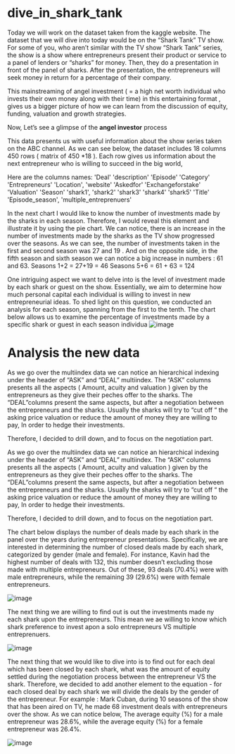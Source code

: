 # dive_in_shark_tank

Today we will work on the dataset taken from the kaggle website.
The dataset that we will dive into today would be on the “Shark Tank” TV show.
For some of you, who aren’t similar with the TV show “Shark Tank” series, the show is a show where entrepreneurs present their product or service to a panel of lenders or “sharks” for money. Then, they do a presentation in front of the panel of sharks. After the presentation, the entrepreneurs will seek money in return for a percentage of their company.

This mainstreaming of angel investment (  = a high net worth individual who invests their own money along with their time) in this entertaining format , gives us a bigger picture of how we can learn from the discussion of equity, funding, valuation and growth strategies.

Now, Let’s see a glimpse of the **angel investor** process

This data presents us with useful information about the show series taken on the ABC channel.
As we can see below, the dataset includes 18 columns 450 rows ( matrix of 450 *18 ). Each row gives us information about the next entrepreneur who is willing to succeed in the big world,


Here are the columns names:
'Deal'
'description'
 'Episode'
 'Category'
 'Entrepreneurs'
 'Location',
 'website' 
'Askedfor'
 'Exchangeforstake'
 'Valuation'
 'Season'
 'shark1', 'shark2' 'shark3' 'shark4' 'shark5'
 'Title'
 'Episode_season',
 'multiple_entreprenuers'







In the next chart I would like to know the number of investments made by the sharks in each season. Therefore, I would reveal this element and illustrate it by using  the pie chart.
We can notice, there is an increase in the number of investments made by the sharks as the TV show progressed over the seasons.
As we can see, the number of investments taken in the first and second season was 27 and 19 .
And on the opposite side, in the fifth season  and sixth season we can notice a big increase in numbers : 61 and 63.
Seasons 1+2  = 27+19 = 46
Seasons 5+6 = 61 + 63 = 124



One intriguing aspect we want to delve into is the level of investment made by each shark or guest on the show. Essentially, we aim to determine how much personal capital each individual is willing to invest in new entrepreneurial ideas. To shed light on this question, we conducted an analysis for each season, spanning from the first to the tenth. The chart below allows us to examine the percentage of investments made by a specific shark or guest in each season individua
![image](https://user-images.githubusercontent.com/28948369/234967869-da3aeb9b-3e4a-4710-9ff1-7a20b988f1ff.png)





# Analysis the new data 
As we go over the multiindex data we can notice an hierarchical indexing under the header of “ASK” and “DEAL” multiindex.
The “ASK” columns presents all the aspects ( Amount, acuity and valuation ) given by the entrepreneurs as they give their peches offer to the sharks.
The “DEAL”columns present the same aspects, but after a negotiation between the entrepreneurs and the sharks. Usually the sharks will try to “cut off “ the asking price valuation or reduce the amount of money they are willing to pay, In order to hedge their investments.

Therefore, I decided to drill down, and to focus on the negotiation part.

As we go over the multiindex data we can notice an hierarchical indexing under the header of “ASK” and “DEAL” multiindex.
The “ASK” columns presents all the aspects ( Amount, acuity and valuation ) given by the entrepreneurs as they give their peches offer to the sharks.
The “DEAL”columns present the same aspects, but after a negotiation between the entrepreneurs and the sharks. Usually the sharks will try to “cut off “ the asking price valuation or reduce the amount of money they are willing to pay, In order to hedge their investments.

Therefore, I decided to drill down, and to focus on the negotiation part.


The chart below displays the number of deals made by each shark in the panel over the years during entrepreneur presentations. Specifically, we are interested in determining the number of closed deals made by each shark, categorized by gender (male and female). For instance, Kavin had the highest number of deals with 132, this number doesn’t excluding those made with multiple entrepreneurs. Out of these, 93 deals (70.4%) were with male entrepreneurs, while the remaining 39 (29.6%) were with female entrepreneurs.

![image](https://github.com/AnalyticsForPleasure/dive_into_shark_tank/assets/28948369/3fa16a8b-5c46-4e9a-9d3c-bb828af803aa)


The next thing we are willing to find out is out the investments made ny each shark upon the entrepreneurs. This mean we ae willing to know which shark preference to invest apon a solo entrepreneurs VS  multiple entreprenuers.





![image](https://user-images.githubusercontent.com/28948369/236793307-0a116837-577a-4398-abc6-d9108eb23819.png)


The next thing that we would like to dive into is to find out for each deal which has been closed by each shark, what was the amount of equity settled during the negotiation process between the entrepreneur VS the shark. Therefore, we decided to add another element to the equation - for each closed deal by each shark we will divide the deals by the gender of the entrepreneur. For example : Mark Cuban, during 10 seasons of the show that has been aired on TV, he made 68 investment deals with entrepreneurs over the show. As we can notice below, The average equity (%) for a male entrepreneur was 28.6%, while the average equity (%) for a female entrepreneur was 26.4%.



![image](https://github.com/AnalyticsForPleasure/dive_into_shark_tank/assets/28948369/ecc19377-a3da-41f0-b224-ffd21aab5f29)



